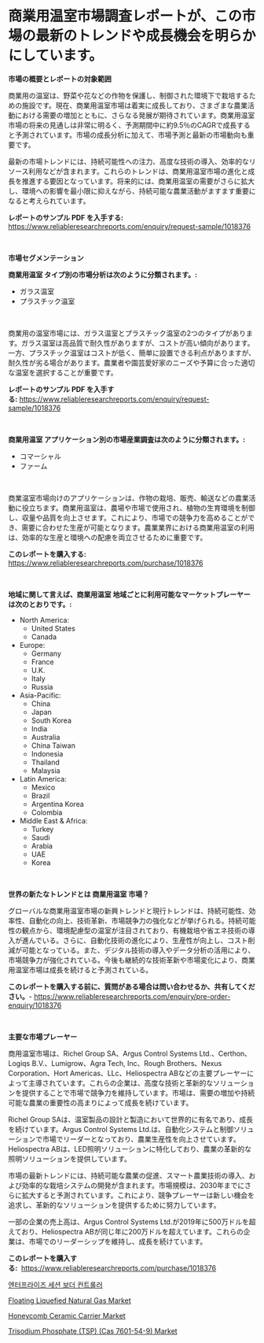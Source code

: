 <p><h1>商業用温室市場調査レポートが、この市場の最新のトレンドや成長機会を明らかにしています。</h1></p><p><strong>市場の概要とレポートの対象範囲</strong></p>
<p><p>商業用の温室は、野菜や花などの作物を保護し、制御された環境下で栽培するための施設です。現在、商業用温室市場は着実に成長しており、さまざまな農業活動における需要の増加とともに、さらなる発展が期待されています。商業用温室市場の将来の見通しは非常に明るく、予測期間中に約9.5％のCAGRで成長すると予測されています。市場の成長分析に加えて、市場予測と最新の市場動向も重要です。</p><p>最新の市場トレンドには、持続可能性への注力、高度な技術の導入、効率的なリソース利用などが含まれます。これらのトレンドは、商業用温室市場の進化と成長を推進する要因となっています。将来的には、商業用温室の需要がさらに拡大し、環境への影響を最小限に抑えながら、持続可能な農業活動がますます重要になると考えられています。</p></p>
<p><strong>レポートのサンプル PDF を入手する:</strong> <a href="https://www.reliableresearchreports.com/enquiry/request-sample/1018376">https://www.reliableresearchreports.com/enquiry/request-sample/1018376</a></p>
<p>&nbsp;</p>
<p><strong>市場セグメンテーション</strong></p>
<p><strong>商業用温室 タイプ別の市場分析は次のように分類されます。:</strong></p>
<p><ul><li>ガラス温室</li><li>プラスチック温室</li></ul></p>
<p>&nbsp;</p>
<p><p>商業用の温室市場には、ガラス温室とプラスチック温室の2つのタイプがあります。ガラス温室は高品質で耐久性がありますが、コストが高い傾向があります。一方、プラスチック温室はコストが低く、簡単に設置できる利点がありますが、耐久性が劣る場合があります。農業者や園芸愛好家のニーズや予算に合った適切な温室を選択することが重要です。</p></p>
<p><strong>レポートのサンプル PDF を入手する:</strong>&nbsp;<a href="https://www.reliableresearchreports.com/enquiry/request-sample/1018376">https://www.reliableresearchreports.com/enquiry/request-sample/1018376</a></p>
<p>&nbsp;</p>
<p><strong> 商業用温室 アプリケーション別の市場産業調査は次のように分類されます。:</strong></p>
<p><ul><li>コマーシャル</li><li>ファーム</li></ul></p>
<p>&nbsp;</p>
<p><p>商業温室市場向けのアプリケーションは、作物の栽培、販売、輸送などの農業活動に役立ちます。商業用温室は、農場や市場で使用され、植物の生育環境を制御し、収量や品質を向上させます。これにより、市場での競争力を高めることができ、需要に合わせた生産が可能となります。農業業界における商業用温室の利用は、効率的な生産と環境への配慮を両立させるために重要です。</p></p>
<p><strong>このレポートを購入する:</strong>&nbsp; <a href="https://www.reliableresearchreports.com/purchase/1018376">https://www.reliableresearchreports.com/purchase/1018376</a></p>
<p>&nbsp;</p>
<p><strong>地域に関して言えば、商業用温室 地域ごとに利用可能なマーケットプレーヤーは次のとおりです。:</strong></p>
<p><ul>
    <li>
        North America:
        <ul>
            <li>United States</li>
            <li>Canada</li>
        </ul>
    </li>
    <li>
        Europe:
        <ul>
            <li>Germany</li>
            <li>France</li>
            <li>U.K.</li>
            <li>Italy</li>
            <li>Russia</li>
        </ul>
    </li>
    <li>
        Asia-Pacific:
        <ul>
            <li>China</li>
            <li>Japan</li>
            <li>South Korea</li>
            <li>India</li>
            <li>Australia</li>
            <li>China Taiwan</li>
            <li>Indonesia</li>
            <li>Thailand</li>
            <li>Malaysia</li>
        </ul>
    </li>
    <li>
        Latin America:
        <ul>
            <li>Mexico</li>
            <li>Brazil</li>
            <li>Argentina Korea</li>
            <li>Colombia</li>
        </ul>
    </li>
    <li>
        Middle East & Africa:
        <ul>
            <li>Turkey</li>
            <li>Saudi</li>
            <li>Arabia</li>
            <li>UAE</li>
            <li>Korea</li>
        </ul>
    </li>
    </ul></p>
<p>&nbsp;</p>
<p><strong>世界の新たなトレンドとは 商業用温室 市場？</strong></p>
<p><p>グローバルな商業用温室市場の新興トレンドと現行トレンドは、持続可能性、効率性、自動化の向上、技術革新、市場競争力の強化などが挙げられる。持続可能性の観点から、環境配慮型の温室が注目されており、有機栽培や省エネ技術の導入が進んでいる。さらに、自動化技術の進化により、生産性が向上し、コスト削減が可能となっている。また、デジタル技術の導入やデータ分析の活用により、市場競争力が強化されている。今後も継続的な技術革新や市場変化により、商業用温室市場は成長を続けると予測されている。</p></p>
<p><strong>このレポートを購入する前に、質問がある場合は問い合わせるか、共有してください。</strong>- <a href="https://www.reliableresearchreports.com/enquiry/pre-order-enquiry/1018376">https://www.reliableresearchreports.com/enquiry/pre-order-enquiry/1018376</a></p>
<p>&nbsp;</p>
<p><strong>主要な市場プレーヤー</strong></p>
<p><p>商用温室市場は、Richel Group SA、Argus Control Systems Ltd.、Certhon、Logiqs B.V.、Lumigrow、Agra Tech, Inc、Rough Brothers、Nexus Corporation、Hort Americas、LLc、Heliospectra ABなどの主要プレーヤーによって主導されています。これらの企業は、高度な技術と革新的なソリューションを提供することで市場で競争力を維持しています。市場は、需要の増加や持続可能な農業の重要性の高まりによって成長を続けています。</p><p>Richel Group SAは、温室製品の設計と製造において世界的に有名であり、成長を続けています。Argus Control Systems Ltd.は、自動化システムと制御ソリューションで市場でリーダーとなっており、農業生産性を向上させています。Heliospectra ABは、LED照明ソリューションに特化しており、農業の革新的な照明ソリューションを提供しています。</p><p>市場の最新トレンドには、持続可能な農業の促進、スマート農業技術の導入、および効率的な栽培システムの開発が含まれます。市場規模は、2030年までにさらに拡大すると予測されています。これにより、競争プレーヤーは新しい機会を追求し、革新的なソリューションを提供するために努力しています。</p><p>一部の企業の売上高は、Argus Control Systems Ltd.が2019年に500万ドルを超えており、Heliospectra ABが同じ年に200万ドルを超えています。これらの企業は、市場でのリーダーシップを維持し、成長を続けています。</p></p>
<p><strong>このレポートを購入する:</strong>&nbsp;&nbsp;<a href="https://www.reliableresearchreports.com/purchase/1018376">https://www.reliableresearchreports.com/purchase/1018376</a></p>
<p><p><a href="https://github.com/fredrickeglers/Market-Research-Report-List-1/blob/main/5384714189123.md">엔터프라이즈 세션 보더 컨트롤러</a></p><p><a href="https://lydian-appliance-61d.notion.site/Floating-Liquefied-Natural-Gas-Market-Share-Market-New-Trends-Analysis-Report-By-Type-By-Applicat-6b67eeda80aa42b8b79f5ddac89430dd">Floating Liquefied Natural Gas Market</a></p><p><a href="https://github.com/Sherrillcrooksxa8i18ucf2m/Market-Research-Report-List-1/blob/main/honeycomb-ceramic-carrier-market.md">Honeycomb Ceramic Carrier Market</a></p><p><a href="https://view.publitas.com/reportprime-1/trisodium-phosphate-tsp-cas-7601-54-9-market-analysis-examines-its-scope-on-growth-opportunities-and-forecasted-trends-spanning-from-2023-to-2030/">Trisodium Phosphate (TSP) (Cas 7601-54-9) Market</a></p></p>